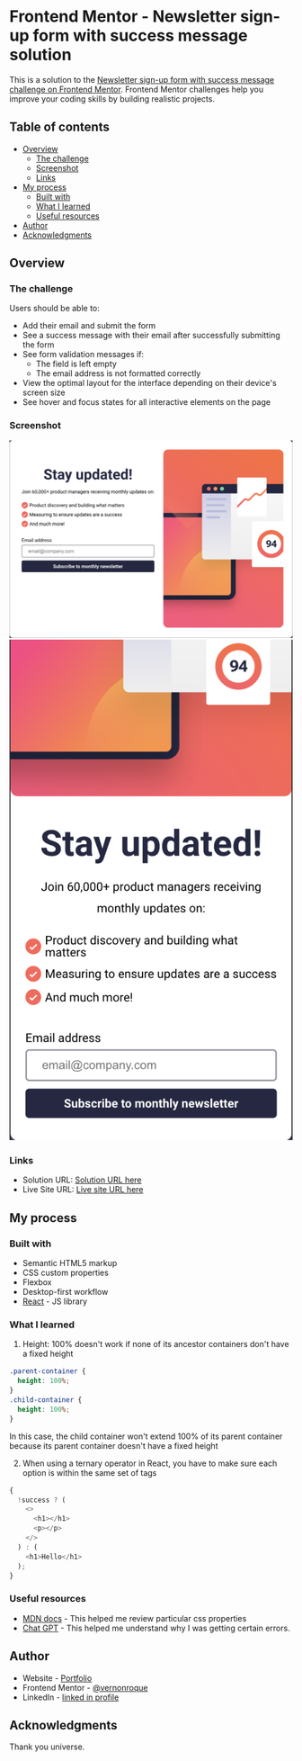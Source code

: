 # Frontend Mentor - Newsletter sign-up form with success message solution

This is a solution to the [Newsletter sign-up form with success message challenge on Frontend Mentor](https://www.frontendmentor.io/challenges/newsletter-signup-form-with-success-message-3FC1AZbNrv). Frontend Mentor challenges help you improve your coding skills by building realistic projects.

## Table of contents

- [Overview](#overview)
  - [The challenge](#the-challenge)
  - [Screenshot](#screenshot)
  - [Links](#links)
- [My process](#my-process)
  - [Built with](#built-with)
  - [What I learned](#what-i-learned)
  - [Useful resources](#useful-resources)
- [Author](#author)
- [Acknowledgments](#acknowledgments)

## Overview

### The challenge

Users should be able to:

- Add their email and submit the form
- See a success message with their email after successfully submitting the form
- See form validation messages if:
  - The field is left empty
  - The email address is not formatted correctly
- View the optimal layout for the interface depending on their device's screen size
- See hover and focus states for all interactive elements on the page

### Screenshot

![desktop](./desktop-img.png)
![mobile](./mobile-img.png)

### Links

- Solution URL: [Solution URL here](https://github.com/vernonroque/newsletter-main.git)
- Live Site URL: [Live site URL here](https://newsletter-project-d27149.netlify.app/)

## My process

### Built with

- Semantic HTML5 markup
- CSS custom properties
- Flexbox
- Desktop-first workflow
- [React](https://reactjs.org/) - JS library

### What I learned

1. Height: 100% doesn't work if none of its ancestor containers don't have a fixed height

```css
.parent-container {
  height: 100%;
}
.child-container {
  height: 100%;
}
```

In this case, the child container won't extend 100% of its parent container because its parent container doesn't have a fixed height

2. When using a ternary operator in React, you have to make sure each option is within the same set of tags

```js
{
  !success ? (
    <>
      <h1></h1>
      <p></p>
    </>
  ) : (
    <h1>Hello</h1>
  );
}
```

### Useful resources

- [MDN docs](https://developer.mozilla.org/en-US/docs/Web/CSS/box-shadow) - This helped me review particular css properties
- [Chat GPT](https://chat.openai.com/) - This helped me understand why I was getting certain errors.

## Author

- Website - [Portfolio](https://developer-portfolio-8cc0c.web.app/)
- Frontend Mentor - [@vernonroque](https://www.frontendmentor.io/profile/vernonroque)
- LinkedIn - [linked in profile](https://www.linkedin.com/in/vernon-roque-84724235/)

## Acknowledgments

Thank you universe.
